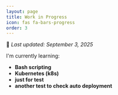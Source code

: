 ```yaml
---
layout: page
title: Work in Progress
icon: fas fa-bars-progress
order: 3
---
```


📅 *Last updated: September 3, 2025*

I'm currently learning:

- **Bash scripting**
- **Kubernetes (k8s)**
- **just for test**
- **another test to check auto deployment**
